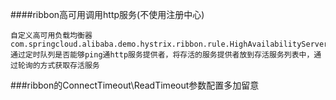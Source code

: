 ####ribbon高可用调用http服务(不使用注册中心)
    
    自定义高可用负载均衡器com.springcloud.alibaba.demo.hystrix.ribbon.rule.HighAvailabilityServerRule
    通过定时队列是否能够ping通http服务提供者，将存活的服务提供者放到存活服务列表中，通过轮询的方式获取存活服务

###ribbon的ConnectTimeout\ReadTimeout参数配置多加留意